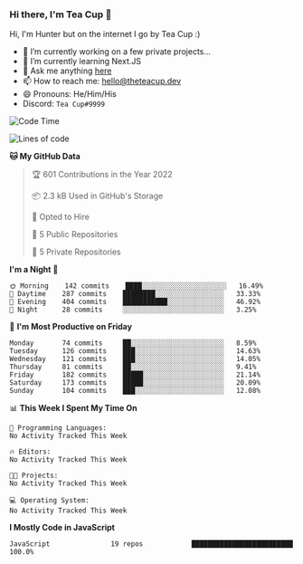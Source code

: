 ### Hi there, I'm Tea Cup 👋 

Hi, I'm Hunter but on the internet I go by Tea Cup :)

- 🔭 I’m currently working on a few private projects...
- 🌱 I’m currently learning Next.JS
- 💬 Ask me anything [here](https://github.com/TheTeaCup/TheTeaCup/issues)
- 📫 How to reach me: [hello@theteacup.dev](mailto:hello@theteacup.dev)
- 😄 Pronouns: He/Him/His
- Discord: `Tea Cup#9999`

<!--START_SECTION:waka-->
![Code Time](http://img.shields.io/badge/Code%20Time-181%20hrs%2052%20mins-blue)

![Lines of code](https://img.shields.io/badge/From%20Hello%20World%20I%27ve%20Written-70%20Thousand%20lines%20of%20code-blue)

**🐱 My GitHub Data** 

> 🏆 601 Contributions in the Year 2022
 > 
> 📦 2.3 kB Used in GitHub's Storage 
 > 
> 💼 Opted to Hire
 > 
> 📜 5 Public Repositories 
 > 
> 🔑 5 Private Repositories  
 > 
**I'm a Night 🦉** 

```text
🌞 Morning    142 commits    ████░░░░░░░░░░░░░░░░░░░░░   16.49% 
🌆 Daytime    287 commits    ████████░░░░░░░░░░░░░░░░░   33.33% 
🌃 Evening    404 commits    ███████████░░░░░░░░░░░░░░   46.92% 
🌙 Night      28 commits     ░░░░░░░░░░░░░░░░░░░░░░░░░   3.25%

```
📅 **I'm Most Productive on Friday** 

```text
Monday       74 commits     ██░░░░░░░░░░░░░░░░░░░░░░░   8.59% 
Tuesday      126 commits    ███░░░░░░░░░░░░░░░░░░░░░░   14.63% 
Wednesday    121 commits    ███░░░░░░░░░░░░░░░░░░░░░░   14.05% 
Thursday     81 commits     ██░░░░░░░░░░░░░░░░░░░░░░░   9.41% 
Friday       182 commits    █████░░░░░░░░░░░░░░░░░░░░   21.14% 
Saturday     173 commits    █████░░░░░░░░░░░░░░░░░░░░   20.09% 
Sunday       104 commits    ███░░░░░░░░░░░░░░░░░░░░░░   12.08%

```


📊 **This Week I Spent My Time On** 

```text
💬 Programming Languages: 
No Activity Tracked This Week

🔥 Editors: 
No Activity Tracked This Week

🐱‍💻 Projects: 
No Activity Tracked This Week

💻 Operating System: 
No Activity Tracked This Week

```

**I Mostly Code in JavaScript** 

```text
JavaScript               19 repos            █████████████████████████   100.0%

```



<!--END_SECTION:waka-->
